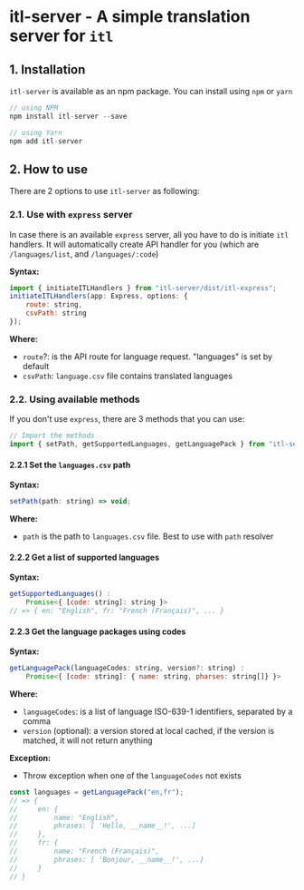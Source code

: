 # itl-server - A simple translation server for `itl`

## 1. Installation

`itl-server` is available as an npm package. You can install using `npm` or `yarn`

```js
// using NPM
npm install itl-server --save

// using Yarn
npm add itl-server
```

## 2. How to use

There are 2 options to use `itl-server` as following:

### 2.1. Use with `express` server

In case there is an available `express` server, all you have to do is initiate `itl` handlers.
It will automatically create API handler for you (which are `/languages/list`, and `/languages/:code`)

**Syntax:**
```js
import { initiateITLHandlers } from "itl-server/dist/itl-express";
initiateITLHandlers(app: Express, options: {
    route: string,
    csvPath: string
});
```

**Where:**
- `route`?: is the API route for language request. "languages" is set by default
- `csvPath`: `language.csv` file contains translated languages

### 2.2. Using available methods

If you don't use `express`, there are 3 methods that you can use:
```js
// Import the methods
import { setPath, getSupportedLanguages, getLanguagePack } from "itl-server";
```

#### 2.2.1 Set the `languages.csv` path

**Syntax:**
```js
setPath(path: string) => void;
```

**Where:**
- `path` is the path to `languages.csv` file. Best to use with `path` resolver

####  2.2.2 Get a list of supported languages

**Syntax:**
```js
getSupportedLanguages() : 
    Promise<{ [code: string]: string }>
// => { en: "English", fr: "French (Français)", ... }
```

####  2.2.3 Get the language packages using codes

**Syntax:**
```js
getLanguagePack(languageCodes: string, version?: string) : 
    Promise<{ [code: string]: { name: string, pharses: string[]} }>
```

**Where:**
- `languageCodes`: is a list of language ISO-639-1 identifiers, separated by a comma
- `version` (optional): a version stored at local cached, if the version is matched, it will not return anything

**Exception:**
- Throw exception when one of the `languageCodes` not exists

```js
const languages = getLanguagePack("en,fr");
// => {
//     en: {
//         name: "English",
//         phrases: [ 'Hello, __name__!', ...]
//     },
//     fr: {
//         name: "French (Français)",
//         phrases: [ 'Bonjour, __name__!', ...]
//     }
// }
```